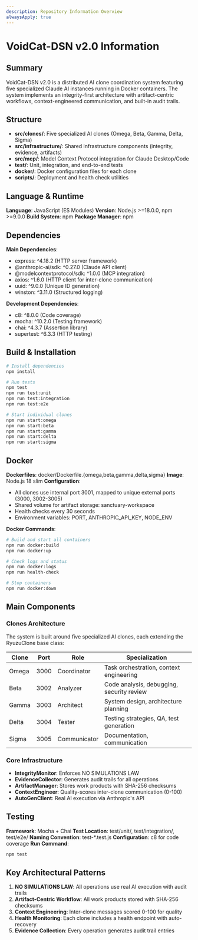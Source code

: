 ```yaml
---
description: Repository Information Overview
alwaysApply: true
---
```


# VoidCat-DSN v2.0 Information

## Summary
VoidCat-DSN v2.0 is a distributed AI clone coordination system featuring five specialized Claude AI instances running in Docker containers. The system implements an integrity-first architecture with artifact-centric workflows, context-engineered communication, and built-in audit trails.

## Structure
- **src/clones/**: Five specialized AI clones (Omega, Beta, Gamma, Delta, Sigma)
- **src/infrastructure/**: Shared infrastructure components (integrity, evidence, artifacts)
- **src/mcp/**: Model Context Protocol integration for Claude Desktop/Code
- **test/**: Unit, integration, and end-to-end tests
- **docker/**: Docker configuration files for each clone
- **scripts/**: Deployment and health check utilities

## Language & Runtime
**Language**: JavaScript (ES Modules)
**Version**: Node.js >=18.0.0, npm >=9.0.0
**Build System**: npm
**Package Manager**: npm

## Dependencies
**Main Dependencies**:
- express: ^4.18.2 (HTTP server framework)
- @anthropic-ai/sdk: ^0.27.0 (Claude API client)
- @modelcontextprotocol/sdk: ^1.0.0 (MCP integration)
- axios: ^1.6.0 (HTTP client for inter-clone communication)
- uuid: ^9.0.0 (Unique ID generation)
- winston: ^3.11.0 (Structured logging)

**Development Dependencies**:
- c8: ^8.0.0 (Code coverage)
- mocha: ^10.2.0 (Testing framework)
- chai: ^4.3.7 (Assertion library)
- supertest: ^6.3.3 (HTTP testing)

## Build & Installation
```bash
# Install dependencies
npm install

# Run tests
npm test
npm run test:unit
npm run test:integration
npm run test:e2e

# Start individual clones
npm run start:omega
npm run start:beta
npm run start:gamma
npm run start:delta
npm run start:sigma
```

## Docker
**Dockerfiles**: docker/Dockerfile.{omega,beta,gamma,delta,sigma}
**Image**: Node.js 18 slim
**Configuration**: 
- All clones use internal port 3001, mapped to unique external ports (3000, 3002-3005)
- Shared volume for artifact storage: sanctuary-workspace
- Health checks every 30 seconds
- Environment variables: PORT, ANTHROPIC_API_KEY, NODE_ENV

**Docker Commands**:
```bash
# Build and start all containers
npm run docker:build
npm run docker:up

# Check logs and status
npm run docker:logs
npm run health-check

# Stop containers
npm run docker:down
```

## Main Components

### Clones Architecture
The system is built around five specialized AI clones, each extending the RyuzuClone base class:

| Clone | Port | Role | Specialization |
|-------|------|------|----------------|
| Omega | 3000 | Coordinator | Task orchestration, context engineering |
| Beta | 3002 | Analyzer | Code analysis, debugging, security review |
| Gamma | 3003 | Architect | System design, architecture planning |
| Delta | 3004 | Tester | Testing strategies, QA, test generation |
| Sigma | 3005 | Communicator | Documentation, communication |

### Core Infrastructure
- **IntegrityMonitor**: Enforces NO SIMULATIONS LAW
- **EvidenceCollector**: Generates audit trails for all operations
- **ArtifactManager**: Stores work products with SHA-256 checksums
- **ContextEngineer**: Quality-scores inter-clone communication (0-100)
- **AutoGenClient**: Real AI execution via Anthropic's API

## Testing
**Framework**: Mocha + Chai
**Test Location**: test/unit/, test/integration/, test/e2e/
**Naming Convention**: test-*.test.js
**Configuration**: c8 for code coverage
**Run Command**:
```bash
npm test
```

## Key Architectural Patterns
1. **NO SIMULATIONS LAW**: All operations use real AI execution with audit trails
2. **Artifact-Centric Workflow**: All work products stored with SHA-256 checksums
3. **Context Engineering**: Inter-clone messages scored 0-100 for quality
4. **Health Monitoring**: Each clone includes a health endpoint with auto-recovery
5. **Evidence Collection**: Every operation generates audit trail entries